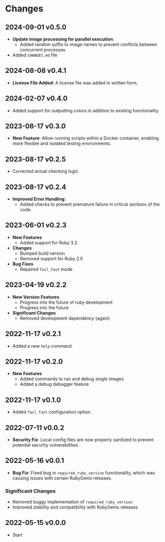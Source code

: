 # Changes

## 2024-09-01 v0.5.0

* **Update image processing for parallel execution**:
	+ Added random suffix to image names to prevent conflicts between concurrent processes.
* Added `CHANGES.md` file

## 2024-08-08 v0.4.1

* **License File Added**: A license file was added in written form.

## 2024-02-07 v0.4.0

* Added support for outputting colors in addition to existing functionality.

## 2023-08-17 v0.3.0

* **New Feature**: Allow running scripts within a Docker container, enabling
  more flexible and isolated testing environments.

## 2023-08-17 v0.2.5

* Corrected actual checking logic.

## 2023-08-17 v0.2.4

* **Improved Error Handling**: 
  * Added checks to prevent premature failure in critical sections of the code.

## 2023-06-01 v0.2.3

* **New Features**
	+ Added support for Ruby 3.2
* **Changes**
	+ Bumped build version
	+ Removed support for Ruby 2.5
* **Bug Fixes**
	+ Repaired `fail_fast` mode

## 2023-04-19 v0.2.2

* **New Version Features**
	+ Progress into the future of ruby development
	+ Progress into the future
* **Significant Changes**
	+ Removed development dependency (again)

## 2022-11-17 v0.2.1

* Added a new `help` command.

## 2022-11-17 v0.2.0

* **New Features**
	+ Added commands to run and debug single images
	+ Added a debug debugger feature

## 2022-11-17 v0.1.0

* Added `fail_fast` configuration option.

## 2022-07-11 v0.0.2

* **Security Fix**: Local config files are now properly sanitized to prevent potential security vulnerabilities.

## 2022-05-16 v0.0.1

* **Bug Fix**: Fixed bug in `required_ruby_version` functionality, which was causing issues with certain RubyGems releases.
 
### Significant Changes
* Removed buggy implementation of `required_ruby_version`
* Improved stability and compatibility with RubyGems releases

## 2022-05-15 v0.0.0

  * Start
